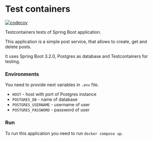 # Test containers

[![codecov](https://codecov.io/gh/IlyaLisov/test-containers/graph/badge.svg?token=2TB4I260W6)](https://codecov.io/gh/IlyaLisov/test-containers)

Testcontainers tests of Spring Boot application.

This application is a simple post service, that allows to create, get and delete
posts.

It uses Spring Boot 3.2.0, Postgres as database and Testcontainers for testing.

### Environments

You need to provide next variables in `.env` file.

* `HOST` - host with port of Postgres instance
* `POSTGRES_DB` - name of database
* `POSTGRES_USERNAME` - username of user
* `POSTGRES_PASSWORD` - password of user

### Run

To run this application you need to run `docker compose up`.